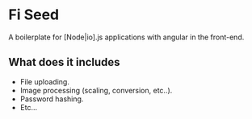 Fi Seed
=======
A boilerplate for [Node|io].js applications with angular in the front-end.

## What does it includes
* File uploading.
* Image processing (scaling, conversion, etc..).
* Password hashing.
* Etc...
